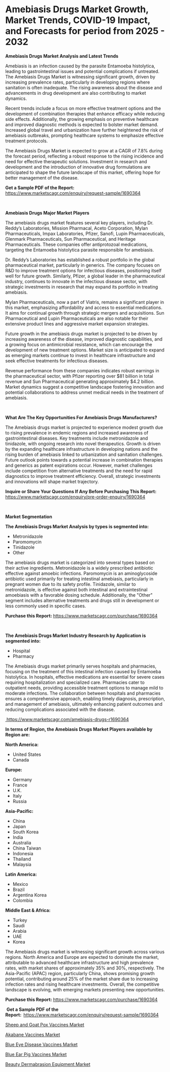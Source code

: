 <p><h1>Amebiasis Drugs Market Growth, Market Trends, COVID-19 Impact, and Forecasts for period from 2025 - 2032</h1></p><p><strong>Amebiasis Drugs Market Analysis and Latest Trends</strong></p>
<p><p>Amebiasis is an infection caused by the parasite Entamoeba histolytica, leading to gastrointestinal issues and potential complications if untreated. The Amebiasis Drugs Market is witnessing significant growth, driven by increasing prevalence rates, particularly in developing regions where sanitation is often inadequate. The rising awareness about the disease and advancements in drug development are also contributing to market dynamics. </p><p>Recent trends include a focus on more effective treatment options and the development of combination therapies that enhance efficacy while reducing side effects. Additionally, the growing emphasis on preventive healthcare and improved diagnostic methods is expected to bolster market demand. Increased global travel and urbanization have further heightened the risk of amebiasis outbreaks, prompting healthcare systems to emphasize effective treatment protocols.</p><p>The Amebiasis Drugs Market is expected to grow at a CAGR of 7.8% during the forecast period, reflecting a robust response to the rising incidence and need for effective therapeutic solutions. Investment in research and development and the introduction of innovative drug formulations are anticipated to shape the future landscape of this market, offering hope for better management of the disease.</p></p>
<p><strong>Get a Sample PDF of the Report:&nbsp;</strong> <a href="https://www.marketscagr.com/enquiry/request-sample/1690364?utm_campaign=1789&utm_medium=2&utm_source=Github&utm_content=ia&utm_term=06012025&utm_id=amebiasis-drugs">https://www.marketscagr.com/enquiry/request-sample/1690364</a></p>
<p>&nbsp;</p>
<p><strong>Amebiasis Drugs Major Market Players</strong></p>
<p><p>The amebiasis drugs market features several key players, including Dr. Reddy’s Laboratories, Mission Pharmacal, Aceto Corporation, Mylan Pharmaceuticals, Impax Laboratories, Pfizer, Sanofi, Lupin Pharmaceuticals, Glenmark Pharmaceuticals, Sun Pharmaceutical, and Heritage Pharmaceuticals. These companies offer antiprotozoal medications, targeting the Entamoeba histolytica parasite responsible for amebiasis.</p><p>Dr. Reddy’s Laboratories has established a robust portfolio in the global pharmaceutical market, particularly in generics. The company focuses on R&D to improve treatment options for infectious diseases, positioning itself well for future growth. Similarly, Pfizer, a global leader in the pharmaceutical industry, continues to innovate in the infectious disease sector, with strategic investments in research that may expand its portfolio in treating amebiasis.</p><p>Mylan Pharmaceuticals, now a part of Viatris, remains a significant player in this market, emphasizing affordability and access to essential medications. It aims for continual growth through strategic mergers and acquisitions. Sun Pharmaceutical and Lupin Pharmaceuticals are also notable for their extensive product lines and aggressive market expansion strategies.</p><p>Future growth in the amebiasis drugs market is projected to be driven by increasing awareness of the disease, improved diagnostic capabilities, and a growing focus on antimicrobial resistance, which can encourage the development of new treatment options. Market size is anticipated to expand as emerging markets continue to invest in healthcare infrastructure and seek effective treatments for infectious diseases.</p><p>Revenue performance from these companies indicates robust earnings in the pharmaceutical sector, with Pfizer reporting over $81 billion in total revenue and Sun Pharmaceutical generating approximately $4.2 billion. Market dynamics suggest a competitive landscape fostering innovation and potential collaborations to address unmet medical needs in the treatment of amebiasis.</p></p>
<p>&nbsp;</p>
<p><strong>What Are The Key Opportunities For Amebiasis Drugs Manufacturers?</strong></p>
<p><p>The Amebiasis drugs market is projected to experience modest growth due to rising prevalence in endemic regions and increased awareness of gastrointestinal diseases. Key treatments include metronidazole and tinidazole, with ongoing research into novel therapeutics. Growth is driven by the expanding healthcare infrastructure in developing nations and the rising burden of amebiasis linked to urbanization and sanitation challenges. Future outlook points towards a potential increase in combination therapies and generics as patent expirations occur. However, market challenges include competition from alternative treatments and the need for rapid diagnostics to improve treatment efficiency. Overall, strategic investments and innovations will shape market trajectory.</p></p>
<p><strong>Inquire or Share Your Questions If Any Before Purchasing This Report:</strong> <a href="https://www.marketscagr.com/enquiry/pre-order-enquiry/1690364?utm_campaign=1789&utm_medium=2&utm_source=Github&utm_content=ia&utm_term=06012025&utm_id=amebiasis-drugs">https://www.marketscagr.com/enquiry/pre-order-enquiry/1690364</a></p>
<p>&nbsp;</p>
<p><strong>Market Segmentation</strong></p>
<p><strong>The Amebiasis Drugs Market Analysis by types is segmented into:</strong></p>
<p><ul><li>Metronidazole</li><li>Paromomycin</li><li>Tinidazole</li><li>Other</li></ul></p>
<p><p>The amebiasis drugs market is categorized into several types based on their active ingredients. Metronidazole is a widely prescribed antibiotic effective against amoebic infections. Paromomycin is an aminoglycoside antibiotic used primarily for treating intestinal amebiasis, particularly in pregnant women due to its safety profile. Tinidazole, similar to metronidazole, is effective against both intestinal and extraintestinal amoebiasis with a favorable dosing schedule. Additionally, the "Other" segment includes alternative treatments and drugs still in development or less commonly used in specific cases.</p></p>
<p><strong>Purchase this Report:&nbsp;</strong><a href="https://www.marketscagr.com/purchase/1690364?utm_campaign=1789&utm_medium=2&utm_source=Github&utm_content=ia&utm_term=06012025&utm_id=amebiasis-drugs">https://www.marketscagr.com/purchase/1690364</a></p>
<p>&nbsp;</p>
<p><strong>The Amebiasis Drugs Market Industry Research by Application is segmented into:</strong></p>
<p><ul><li>Hospital</li><li>Pharmacy</li></ul></p>
<p><p>The Amebiasis drugs market primarily serves hospitals and pharmacies, focusing on the treatment of this intestinal infection caused by Entamoeba histolytica. In hospitals, effective medications are essential for severe cases requiring hospitalization and specialized care. Pharmacies cater to outpatient needs, providing accessible treatment options to manage mild to moderate infections. The collaboration between hospitals and pharmacies ensures a comprehensive approach, enabling timely diagnosis, prescription, and management of amebiasis, ultimately enhancing patient outcomes and reducing complications associated with the disease.</p></p>
<p><a href="https://www.marketscagr.com/amebiasis-drugs-r1690364?utm_campaign=1789&utm_medium=2&utm_source=Github&utm_content=ia&utm_term=06012025&utm_id=amebiasis-drugs">&nbsp;https://www.marketscagr.com/amebiasis-drugs-r1690364</a></p>
<p><strong>In terms of Region, the Amebiasis Drugs Market Players available by Region are:</strong></p>
<p>
    <p> <strong> North America: </strong>
        <ul>
            <li>United States</li>
            <li>Canada</li>
        </ul>
        </p> 
    <p> <strong> Europe: </strong>
        <ul>
            <li>Germany</li>
            <li>France</li>
            <li>U.K.</li>
            <li>Italy</li>
            <li>Russia</li>
        </ul>
        </p> 
    <p> <strong> Asia-Pacific: </strong>
        <ul>
            <li>China</li>
            <li>Japan</li>
            <li>South Korea</li>
            <li>India</li>
            <li>Australia</li>
            <li>China Taiwan</li>
            <li>Indonesia</li>
            <li>Thailand</li>
            <li>Malaysia</li>
        </ul>
        </p> 
    <p> <strong> Latin America: </strong>
        <ul>
            <li>Mexico</li>
            <li>Brazil</li>
            <li>Argentina Korea</li>
            <li>Colombia</li>
        </ul>
        </p> 
    <p> <strong> Middle East & Africa: </strong>
        <ul>
            <li>Turkey</li>
            <li>Saudi</li>
            <li>Arabia</li>
            <li>UAE</li>
            <li>Korea</li>
        </ul>
    </p>
    </p>
<p><p>The Amebiasis drugs market is witnessing significant growth across various regions. North America and Europe are expected to dominate the market, attributable to advanced healthcare infrastructure and high prevalence rates, with market shares of approximately 35% and 30%, respectively. The Asia-Pacific (APAC) region, particularly China, shows promising growth potential, contributing around 25% of the market share due to increasing infection rates and rising healthcare investments. Overall, the competitive landscape is evolving, with emerging markets presenting new opportunities.</p></p>
<p><strong>Purchase this Report: </strong><a href="https://www.marketscagr.com/purchase/1690364?utm_campaign=1789&utm_medium=2&utm_source=Github&utm_content=ia&utm_term=06012025&utm_id=amebiasis-drugs">https://www.marketscagr.com/purchase/1690364</a></p>
<p>&nbsp;<strong>Get a Sample PDF of the Report:&nbsp;&nbsp;</strong><a href="https://www.marketscagr.com/enquiry/request-sample/1690364?utm_campaign=1789&utm_medium=2&utm_source=Github&utm_content=ia&utm_term=06012025&utm_id=amebiasis-drugs">https://www.marketscagr.com/enquiry/request-sample/1690364</a></p>
<p><strong></strong></p>
<p><p><a href="https://www.linkedin.com/pulse/navigating-sheep-goat-pox-vaccines-market-size-using-41-cagr-icv1c?utm_campaign=1789&utm_medium=2&utm_source=Github&utm_content=ia&utm_term=06012025&utm_id=amebiasis-drugs">Sheep and Goat Pox Vaccines Market</a></p><p><a href="https://www.linkedin.com/pulse/accelerated-growth-akabane-vaccines-market-2025-2032-104-cagr-0vrlf?utm_campaign=1789&utm_medium=2&utm_source=Github&utm_content=ia&utm_term=06012025&utm_id=amebiasis-drugs">Akabane Vaccines Market</a></p><p><a href="https://www.linkedin.com/pulse/impact-change-trends-global-blue-eye-disease-vaccines-market-ezx3c?utm_campaign=1789&utm_medium=2&utm_source=Github&utm_content=ia&utm_term=06012025&utm_id=amebiasis-drugs">Blue Eye Disease Vaccines Market</a></p><p><a href="https://www.linkedin.com/pulse/estimating-blue-ear-pig-vaccines-market-size-future-growth-ddc4c?utm_campaign=1789&utm_medium=2&utm_source=Github&utm_content=ia&utm_term=06012025&utm_id=amebiasis-drugs">Blue Ear Pig Vaccines Market</a></p><p><a href="https://www.linkedin.com/pulse/analyzing-beauty-dermabrasion-equipment-market-revenue-worth-oasxf?utm_campaign=1789&utm_medium=2&utm_source=Github&utm_content=ia&utm_term=06012025&utm_id=amebiasis-drugs">Beauty Dermabrasion Equipment Market</a></p></p>
